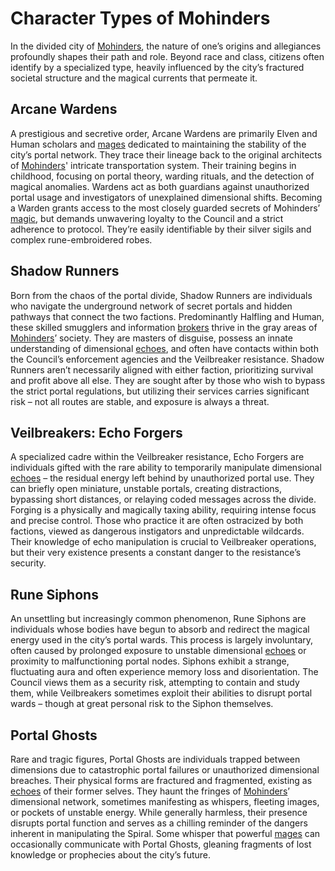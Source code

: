 # Character Types of Mohinders

In the divided city of [Mohinders](/geography/settlement/city/mohinders.md), the nature of one’s origins and allegiances profoundly shapes their path and role. Beyond race and class, citizens often identify by a specialized type, heavily influenced by the city’s fractured societal structure and the magical currents that permeate it.

## Arcane Wardens

A prestigious and secretive order, Arcane Wardens are primarily Elven and Human scholars and [mages](/raw/20250504/mage/mages.md) dedicated to maintaining the stability of the city’s portal network. They trace their lineage back to the original architects of [Mohinders](/geography/settlement/city/mohinders.md)' intricate transportation system. Their training begins in childhood, focusing on portal theory, warding rituals, and the detection of magical anomalies. Wardens act as both guardians against unauthorized portal usage and investigators of unexplained dimensional shifts. Becoming a Warden grants access to the most closely guarded secrets of Mohinders’ [magic](/structure/mechanic/magic.md), but demands unwavering loyalty to the Council and a strict adherence to protocol. They’re easily identifiable by their silver sigils and complex rune-embroidered robes.

## Shadow Runners

Born from the chaos of the portal divide, Shadow Runners are individuals who navigate the underground network of secret portals and hidden pathways that connect the two factions. Predominantly Halfling and Human, these skilled smugglers and information [brokers](/raw/20250501/broker/broker.md) thrive in the gray areas of [Mohinders](/geography/settlement/city/mohinders.md)’ society.  They are masters of disguise, possess an innate understanding of dimensional [echoes](/raw/20250501/soul/echoes.md), and often have contacts within both the Council’s enforcement agencies and the Veilbreaker resistance. Shadow Runners aren’t necessarily aligned with either faction, prioritizing survival and profit above all else. They are sought after by those who wish to bypass the strict portal regulations, but utilizing their services carries significant risk – not all routes are stable, and exposure is always a threat.

## Veilbreakers: Echo Forgers

A specialized cadre within the Veilbreaker resistance, Echo Forgers are individuals gifted with the rare ability to temporarily manipulate dimensional [echoes](/raw/20250501/soul/echoes.md) – the residual energy left behind by unauthorized portal use. They can briefly open miniature, unstable portals, creating distractions, bypassing short distances, or relaying coded messages across the divide. Forging is a physically and magically taxing ability, requiring intense focus and precise control. Those who practice it are often ostracized by both factions, viewed as dangerous instigators and unpredictable wildcards. Their knowledge of echo manipulation is crucial to Veilbreaker operations, but their very existence presents a constant danger to the resistance’s security.

## Rune Siphons

An unsettling but increasingly common phenomenon, Rune Siphons are individuals whose bodies have begun to absorb and redirect the magical energy used in the city’s portal wards. This process is largely involuntary, often caused by prolonged exposure to unstable dimensional [echoes](/raw/20250501/soul/echoes.md) or proximity to malfunctioning portal nodes. Siphons exhibit a strange, fluctuating aura and often experience memory loss and disorientation. The Council views them as a security risk, attempting to contain and study them, while Veilbreakers sometimes exploit their abilities to disrupt portal wards – though at great personal risk to the Siphon themselves.

## Portal Ghosts

Rare and tragic figures, Portal Ghosts are individuals trapped between dimensions due to catastrophic portal failures or unauthorized dimensional breaches. Their physical forms are fractured and fragmented, existing as [echoes](/raw/20250501/soul/echoes.md) of their former selves. They haunt the fringes of [Mohinders](/geography/settlement/city/mohinders.md)’ dimensional network, sometimes manifesting as whispers, fleeting images, or pockets of unstable energy. While generally harmless, their presence disrupts portal function and serves as a chilling reminder of the dangers inherent in manipulating the Spiral. Some whisper that powerful [mages](/raw/20250504/mage/mages.md) can occasionally communicate with Portal Ghosts, gleaning fragments of lost knowledge or prophecies about the city’s future.
